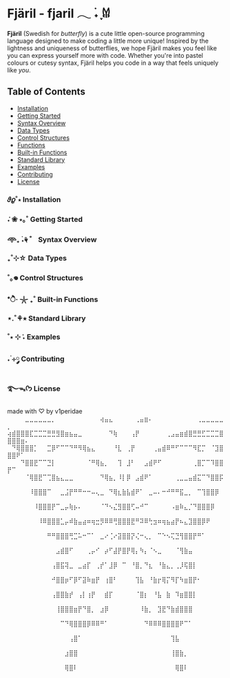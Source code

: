 # Fjäril - fjaril 𓂃 ࣪˖ ִֶָ𐀔

**Fjäril** (Swedish for _butterfly_) is a cute little open-source programming language designed to make coding a little more unique! Inspired by the lightness and uniqueness of butterflies, we hope Fjäril makes you feel like you can express yourself more with code. Whether you're into pastel colours or cutesy syntax, Fjäril helps you code in a way that feels uniquely like _you_.

## Table of Contents

- [Installation](#installation)
- [Getting Started](#getting-started)
- [Syntax Overview](#syntax-overview)
- [Data Types](#data-types)
- [Control Structures](#control-structures)
- [Functions](#functions)
- [Built-in Functions](#built-in-functions)
- [Standard Library](#standard-library)
- [Examples](#examples)
- [Contributing](#contributing)
- [License](#license)

### 𝜗𝜚˚⋆ Installation

### ݁˖ ❀ ⋆｡˚ Getting Started

### 𖥸₊ ࣪˖⚘ ゛ Syntax Overview

### ₊˚⊹☆ Data Types

### ˚｡𖦹 Control Structures

### \*ੈ‧ 𓇼 ₊˚ Built-in Functions

### ⋆.˚⚘⭒ Standard Library

### ˚⋆ ⊹ ݁˖ Examples

### ˖ ࣪⊹༘ Contributing

### ࿐ᯓᡣ𐭩 License

made with ♡ by v1peridae
⠀⠀⠀⠀⣀⣀⣀⣀⣀⣀⡀⠀⠀⠀⠀⠀⠀⠀⠀⠀⠀⢴⣤⣄⠀⠀⠀⠀⠀⢀⣤⣶⠄⠀⠀⠀⠀⠀⠀⠀⠀⠀⠀⢀⣀⣀⣀⣀⣀⡀⠀⠀⠀⠀
⢴⣾⣿⣿⣿⣏⣉⣉⣉⣛⣛⣻⣿⣶⣦⣤⣀⠀⠀⠀⠀⠀⠀⠙⢷⠀⠀⠀⢠⡟⠀⠀⠀⠀⠀⠀⢀⣠⣤⣶⣾⣿⣛⣛⣋⣉⣉⣉⣿⣿⣿⣿⣶⠄
⠀⠙⢿⣿⣿⣿⡁⠀⠀⣉⡿⠋⠉⠉⠙⠛⠻⢿⣦⣄⠀⠀⠀⠀⠘⣇⠀⢀⡟⠀⠀⠀⠀⢀⣤⣾⠿⠛⠋⠉⠉⠉⠻⣏⡉⠀⠈⣹⣿⣿⣿⠟⠁⠀
⠀⠀⠀⠙⣿⣿⣟⠉⠉⣙⡇⠀⠀⠀⠀⠀⠀⠀⠈⠛⢿⣦⡀⠀⠀⢹⠀⣸⠃⠀⠀⣠⣾⠟⠋⠀⠀⠀⠀⠀⠀⠀⢀⣿⡉⠉⠹⣿⣿⡟⠉⠀⠀⠀
⠀⠀⠀⠀⠈⢿⣿⣟⠉⢉⣿⣦⣄⣀⣀⠀⠀⠀⠀⠀⠀⠙⢿⣦⡀⠸⡇⡿⠀⣠⣾⠟⠁⠀⠀⠀⠀⠀⢀⣀⣀⣤⣾⣍⠉⠙⣿⣿⡯⠀⠀⠀⠀⠀
⠀⠀⠀⠀⠀⠸⣿⣿⣿⠉⠀⠀⣀⣨⡟⠛⠛⠒⠒⠤⢄⣀⠀⠙⢿⣆⣷⣧⣾⠟⠁⠀⣀⠤⠄⠒⠚⠛⠛⣯⣀⡀⠀⠉⢹⣿⣿⡿⠀⠀⠀⠀⠀⠀
⠀⠀⠀⠀⠀⠀⠸⣿⣿⣿⡟⠉⣀⡤⢷⡦⠄⠀⠀⠀⠀⠈⠙⠢⣌⣻⣿⣿⢋⠤⠚⠉⠀⠀⠀⠀⠀⠠⣶⠷⣄⡈⠙⣿⣿⣿⡿⠀⠀⠀⠀⠀⠀⠀
⠀⠀⠀⠀⠀⠀⠀⠸⠿⣿⣿⣿⣁⡤⠾⣷⣤⣴⠶⢶⣒⡻⠿⠿⢛⣿⣿⣿⣟⠛⠽⠿⢓⣲⠶⢶⣦⣴⡟⠦⣄⣹⣿⣿⡿⠟⠀⠀⠀⠀⠀⠀⠀⠀
⠀⠀⠀⠀⠀⠀⠀⠀⠀⠛⠛⣿⣿⣿⢛⣉⠥⠒⠉⠁⠀⣀⠔⢈⠔⣽⣿⣿⡝⢌⠒⢄⡀⠀⠉⠑⠢⢍⣙⢻⣿⣿⡟⠛⠁⠀⠀⠀⠀⠀⠀⠀⠀⠀
⠀⠀⠀⠀⠀⠀⠀⠀⠀⠀⠀⣠⣾⣿⠋⠀⠀⠀⢀⡤⠊⠀⡴⠋⣼⡟⣿⡟⢿⡄⠳⡄⠈⠢⣀⠀⠀⠀⠈⢻⣷⣤⠀⠀⠀⠀⠀⠀⠀⠀⠀⠀⠀⠀
⠀⠀⠀⠀⠀⠀⠀⠀⠀⠀⢠⣿⣯⢽⣀⠀⣀⣴⡏⠀⢀⡞⠁⣸⡿⠀⠉⠀⠘⣿⡀⠙⣆⠀⠘⣷⣄⡀⢀⡸⢯⣿⡇⠀⠀⠀⠀⠀⠀⠀⠀⠀⠀⠀
⠀⠀⠀⠀⠀⠀⠀⠀⠀⠀⠚⣿⣿⡶⠋⡿⠋⣽⠷⣶⡟⠀⢰⣿⠃⠀⠀⠀⠀⢹⣧⠀⠘⣷⡖⢿⡍⠻⡏⠳⣶⣿⡟⠂⠀⠀⠀⠀⠀⠀⠀⠀⠀⠀
⠀⠀⠀⠀⠀⠀⠀⠀⠀⠀⢠⣿⣿⣷⡞⠀⢠⡇⢰⡟⠀⠀⣾⡏⠀⠀⠀⠀⠀⠈⣿⡆⠀⠘⣧⠀⣷⠀⠹⣶⣿⣿⡇⠀⠀⠀⠀⠀⠀⠀⠀⠀⠀⠀
⠀⠀⠀⠀⠀⠀⠀⠀⠀⠀⠀⢸⣿⣿⣿⣶⡟⠙⣿⡀⠀⣰⡿⠀⠀⠀⠀⠀⠀⠀⠸⣷⡀⠀⣹⣟⠙⣷⣾⣿⣿⣿⠀⠀⠀⠀⠀⠀⠀⠀⠀⠀⠀⠀
⠀⠀⠀⠀⠀⠀⠀⠀⠀⠀⠀⠀⠉⠙⢿⣿⣿⣿⡿⠿⠿⠛⠁⠀⠀⠀⠀⠀⠀⠀⠀⠙⠿⠿⠿⣿⣿⣿⣿⠟⠉⠁⠀⠀⠀⠀⠀⠀⠀⠀⠀⠀⠀⠀
⠀⠀⠀⠀⠀⠀⠀⠀⠀⠀⠀⠀⠀⠀⢠⣿⠁⠀⠀⠀⠀⠀⠀⠀⠀⠀⠀⠀⠀⠀⠀⠀⠀⠀⠀⠀⠀⢹⣧⠀⠀⠀⠀⠀⠀⠀⠀⠀⠀⠀⠀⠀⠀⠀
⠀⠀⠀⠀⠀⠀⠀⠀⠀⠀⠀⠀⠀⣰⣿⣿⠀⠀⠀⠀⠀⠀⠀⠀⠀⠀⠀⠀⠀⠀⠀⠀⠀⠀⠀⠀⠀⢸⣿⣷⡀⠀⠀⠀⠀⠀⠀⠀⠀⠀⠀⠀⠀⠀
⠀⠀⠀⠀⠀⠀⠀⠀⠀⠀⠀⠀⠀⢿⣿⠇⠀⠀⠀⠀⠀⠀⠀⠀⠀⠀⠀⠀⠀⠀⠀⠀⠀⠀⠀⠀⠀⠀⢿⣿⠇⠀⠀⠀⠀⠀⠀⠀⠀⠀⠀⠀⠀⠀
